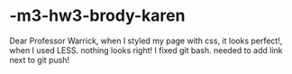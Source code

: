 # -m3-hw3-brody-karen
Dear Professor Warrick, when I styled my page with css, it looks perfect!, when I used LESS. nothing looks right!
I fixed git bash. needed to add link next to git push!



